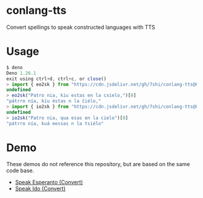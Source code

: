 # conlang-tts

Convert spellings to speak constructed languages with TTS

# Usage

```javascript
$ deno
Deno 1.26.1
exit using ctrl+d, ctrl+c, or close()
> import { eo2sk } from "https://cdn.jsdelivr.net/gh/7shi/conlang-tts@0.0/eo.min.js";
undefined
> eo2sk("Patro nia, kiu estas en la cxielo,")[0]
"pátrro nía, kíu éstas n la čiélo,"
> import { io2sk } from "https://cdn.jsdelivr.net/gh/7shi/conlang-tts@0.0/io.min.js";
undefined
> io2sk("Patro nia, qua esas en la cielo")[0]
"pátrro nía, kuá eessas n la tsiélo"
```

# Demo

These demos do not reference this repository, but are based on the same code base.

* [Speak Esperanto (Convert)](https://codepen.io/7shi/pen/gOeGGXg)
* [Speak Ido (Convert)](https://codepen.io/7shi/pen/JjvVyBM)
